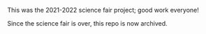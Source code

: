 This was the 2021-2022 science fair project; good work everyone!

Since the science fair is over, this repo is now archived.
